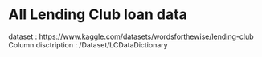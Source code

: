 # All Lending Club loan data

dataset : https://www.kaggle.com/datasets/wordsforthewise/lending-club
Column disctription : /Dataset/LCDataDictionary